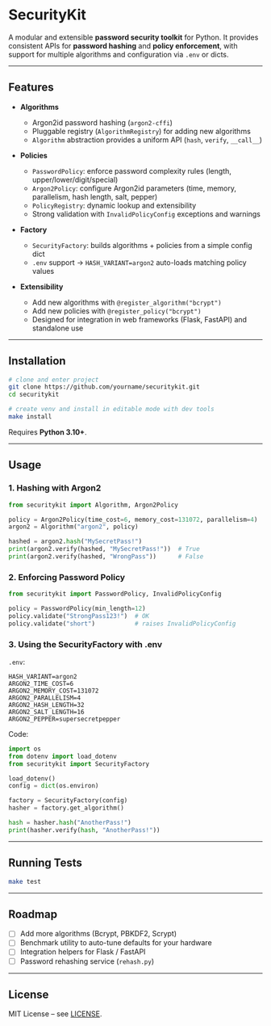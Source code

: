 # SecurityKit

A modular and extensible **password security toolkit** for Python.
It provides consistent APIs for **password hashing** and **policy enforcement**,
with support for multiple algorithms and configuration via `.env` or dicts.

---

## Features

* **Algorithms**

  * Argon2id password hashing (`argon2-cffi`)
  * Pluggable registry (`AlgorithmRegistry`) for adding new algorithms
  * `Algorithm` abstraction provides a uniform API (`hash`, `verify`, `__call__`)

* **Policies**

  * `PasswordPolicy`: enforce password complexity rules (length, upper/lower/digit/special)
  * `Argon2Policy`: configure Argon2id parameters (time, memory, parallelism, hash length, salt, pepper)
  * `PolicyRegistry`: dynamic lookup and extensibility
  * Strong validation with `InvalidPolicyConfig` exceptions and warnings

* **Factory**

  * `SecurityFactory`: builds algorithms + policies from a simple config dict
  * `.env` support → `HASH_VARIANT=argon2` auto-loads matching policy values

* **Extensibility**

  * Add new algorithms with `@register_algorithm("bcrypt")`
  * Add new policies with `@register_policy("bcrypt")`
  * Designed for integration in web frameworks (Flask, FastAPI) and standalone use

---

## Installation

```bash
# clone and enter project
git clone https://github.com/yourname/securitykit.git
cd securitykit

# create venv and install in editable mode with dev tools
make install
```

Requires **Python 3.10+**.

---

## Usage

### 1. Hashing with Argon2

```python
from securitykit import Algorithm, Argon2Policy

policy = Argon2Policy(time_cost=6, memory_cost=131072, parallelism=4)
argon2 = Algorithm("argon2", policy)

hashed = argon2.hash("MySecretPass!")
print(argon2.verify(hashed, "MySecretPass!"))  # True
print(argon2.verify(hashed, "WrongPass"))      # False
```

### 2. Enforcing Password Policy

```python
from securitykit import PasswordPolicy, InvalidPolicyConfig

policy = PasswordPolicy(min_length=12)
policy.validate("StrongPass123!")  # OK
policy.validate("short")           # raises InvalidPolicyConfig
```

### 3. Using the SecurityFactory with .env

`.env`:

```env
HASH_VARIANT=argon2
ARGON2_TIME_COST=6
ARGON2_MEMORY_COST=131072
ARGON2_PARALLELISM=4
ARGON2_HASH_LENGTH=32
ARGON2_SALT_LENGTH=16
ARGON2_PEPPER=supersecretpepper
```

Code:

```python
import os
from dotenv import load_dotenv
from securitykit import SecurityFactory

load_dotenv()
config = dict(os.environ)

factory = SecurityFactory(config)
hasher = factory.get_algorithm()

hash = hasher.hash("AnotherPass!")
print(hasher.verify(hash, "AnotherPass!"))
```

---

## Running Tests

```bash
make test
```

---

## Roadmap

* [ ] Add more algorithms (Bcrypt, PBKDF2, Scrypt)
* [ ] Benchmark utility to auto-tune defaults for your hardware
* [ ] Integration helpers for Flask / FastAPI
* [ ] Password rehashing service (`rehash.py`)

---

## License

MIT License – see [LICENSE](./LICENSE).

